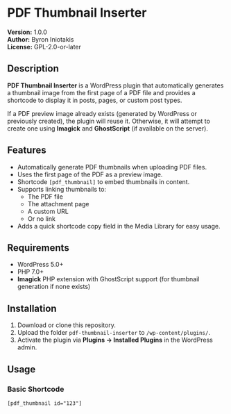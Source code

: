 # PDF Thumbnail Inserter

**Version:** 1.0.0  
**Author:** Byron Iniotakis  
**License:** GPL-2.0-or-later  

## Description
**PDF Thumbnail Inserter** is a WordPress plugin that automatically generates a thumbnail image from the first page of a PDF file and provides a shortcode to display it in posts, pages, or custom post types.

If a PDF preview image already exists (generated by WordPress or previously created), the plugin will reuse it. Otherwise, it will attempt to create one using **Imagick** and **GhostScript** (if available on the server).

## Features
- Automatically generate PDF thumbnails when uploading PDF files.
- Uses the first page of the PDF as a preview image.
- Shortcode `[pdf_thumbnail]` to embed thumbnails in content.
- Supports linking thumbnails to:
  - The PDF file
  - The attachment page
  - A custom URL
  - Or no link
- Adds a quick shortcode copy field in the Media Library for easy usage.

## Requirements
- WordPress 5.0+
- PHP 7.0+
- **Imagick** PHP extension with GhostScript support (for thumbnail generation if none exists)

## Installation
1. Download or clone this repository.
2. Upload the folder `pdf-thumbnail-inserter` to `/wp-content/plugins/`.
3. Activate the plugin via **Plugins → Installed Plugins** in the WordPress admin.

## Usage

### Basic Shortcode
```plaintext
[pdf_thumbnail id="123"]
